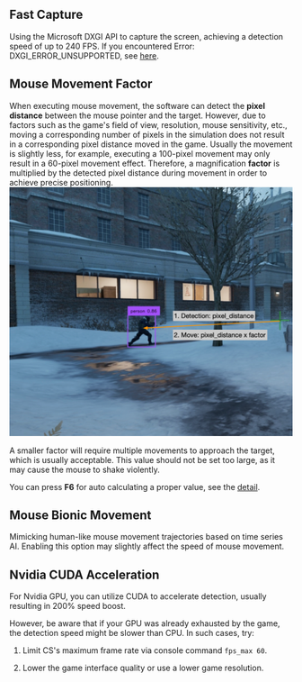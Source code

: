 ## Fast Capture

Using the Microsoft DXGI API to capture the screen, achieving a detection speed of up to 240 FPS. If you encountered
Error: DXGI_ERROR_UNSUPPORTED, see [here](./subpages/dxgi_error_unsup.html).

## Mouse Movement Factor

When executing mouse movement, the software can detect the **pixel distance** between the mouse pointer and the target.
However, due to factors such as the game's field of view, resolution, mouse sensitivity, etc., moving a corresponding
number of pixels in the simulation does not result in a corresponding pixel distance moved in the game. Usually the
movement is slightly less, for example, 
executing a 100-pixel movement may only result in a 60-pixel movement effect. 
Therefore, a magnification **factor** is multiplied by the detected pixel distance during movement in order to achieve
precise positioning.
![](./assets/calib/theory.png)

A smaller factor will require multiple movements to approach the target, 
which is usually acceptable. This value should not be set too large, as it may cause the mouse to shake violently.

You can press **F6** for auto calculating a proper value, see the [detail](./subpages/auto_mouse_calibration.html).

## Mouse Bionic Movement

Mimicking human-like mouse movement trajectories based on time series AI. Enabling this option may slightly affect the
speed of mouse movement.

## Nvidia CUDA Acceleration

For Nvidia GPU, you can utilize CUDA to accelerate detection, usually resulting in 200% speed boost.

However, be aware that if your GPU was already exhausted by the game, the detection speed might be slower than CPU. In
such cases, try:

1. Limit CS's maximum frame rate via console command `fps_max 60`.

2. Lower the game interface quality or use a lower game resolution.